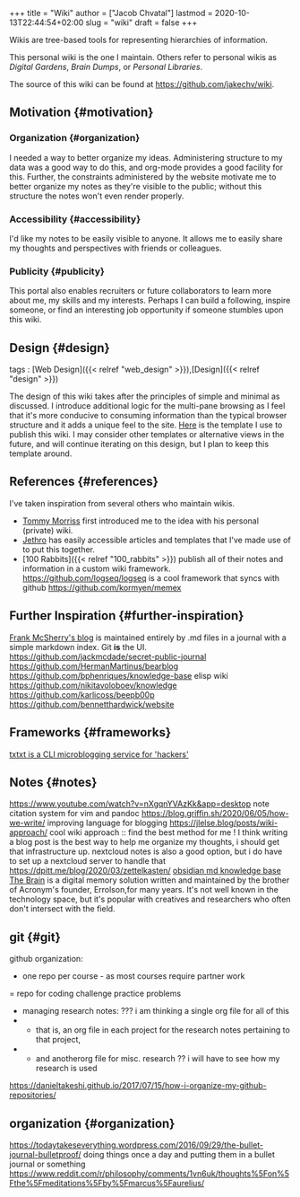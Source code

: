 +++
title = "Wiki"
author = ["Jacob Chvatal"]
lastmod = 2020-10-13T22:44:54+02:00
slug = "wiki"
draft = false
+++

Wikis are tree-based tools for representing
hierarchies of information.

This personal wiki is the one I maintain.
Others refer to personal wikis as _Digital Gardens_,
_Brain Dumps_, or _Personal Libraries_.

The source of this wiki can be found at <https://github.com/jakechv/wiki>.


## Motivation {#motivation}


### Organization {#organization}

I needed a way to better organize my ideas.
Administering structure to my data was a good way
to do this, and org-mode provides a good facility for this.
Further, the constraints administered by the website motivate
me to better organize my notes as they're visible to the public;
without this structure the notes won't even render properly.


### Accessibility {#accessibility}

I'd like my notes to be easily visible to anyone.
It allows me to easily share my thoughts and perspectives with
friends or colleagues.


### Publicity {#publicity}

This portal also enables recruiters or future collaborators to
learn more about me, my skills and my interests. Perhaps I can
build a following, inspire someone, or find an interesting job
opportunity if someone stumbles upon this wiki.


## Design {#design}

tags
: [Web Design]({{< relref "web_design" >}}),[Design]({{< relref "design" >}})

The design of this wiki takes after the principles of simple and minimal as discussed.
I introduce additional logic for the multi-pane browsing as I feel that it's more conducive
to consuming information than the typical browser structure and it adds a unique feel to the site.
[Here](https://github.com/jakchv/cortex) is the template I use to publish this wiki.
I may consider other templates or alternative views in the future,
and will continue iterating on this design,
but I plan to keep this template around.


## References {#references}

I've taken inspiration from several others who maintain wikis.

-   [Tommy Morriss](https://github.com/tommy-mor) first introduced me to the idea with his personal (private) wiki.
-   [Jethro](https://jethro.dev) has easily accessible articles and templates that I've made use of to put this together.
-   [100 Rabbits]({{< relref "100_rabbits" >}}) publish all of their notes and information in a custom wiki framework.
    <https://github.com/logseq/logseq> is a cool framework that syncs with github
    <https://github.com/kormyen/memex>


## Further Inspiration {#further-inspiration}

[Frank McSherry's blog](https://github.com/frankmcsherry/blog) is maintained entirely by .md files in a journal with a simple markdown index. Git **is** the UI.
<https://github.com/jackmcdade/secret-public-journal>
<https://github.com/HermanMartinus/bearblog>
<https://github.com/bphenriques/knowledge-base> elisp wiki
<https://github.com/nikitavoloboev/knowledge>
<https://github.com/karlicoss/beepb00p>
<https://github.com/bennetthardwick/website>


## Frameworks {#frameworks}

[txtxt is a CLI microblogging service for 'hackers'](https://github.com/buckket/twtxt)


## Notes {#notes}

<https://www.youtube.com/watch?v=nXgqnYVAzKk&app=desktop> note citation system for vim and pandoc
<https://blog.griffin.sh/2020/06/05/how-we-write/> improving language for blogging
<https://jlelse.blog/posts/wiki-approach/> cool wiki approach :: find the best method for me ! I think writing a blog post is the best way to help me organize my thoughts, i should get that infrastructure up. nextcloud notes is also a good option, but i do have to set up a nextcloud server to handle that
<https://dpitt.me/blog/2020/03/zettelkasten/>
[obsidian md knowledge base](https://obsidian.md/)
[The Brain](https://www.thebrain.com/) is a digital memory solution written and maintained by the brother of Acronym's founder, Errolson,for many years. It's not well known in the technology space, but it's popular with creatives and researchers who often don't intersect with the field.


## git {#git}

github organization:

-   one repo per course - as most courses require partner work

= repo for coding challenge practice problems

-   managing research notes: ??? i am thinking a single org file for all of this
-   - that is, an org file in each project for the research notes pertaining to that project,
-   - and anotherorg file for misc. research ?? i will have to see how my research is used

<https://danieltakeshi.github.io/2017/07/15/how-i-organize-my-github-repositories/>


## organization {#organization}

<https://todaytakeseverything.wordpress.com/2016/09/29/the-bullet-journal-bulletproof/>
doing things once a day and putting them in a bullet journal or something
<https://www.reddit.com/r/philosophy/comments/1vn6uk/thoughts%5Fon%5Fthe%5Fmeditations%5Fby%5Fmarcus%5Faurelius/>
